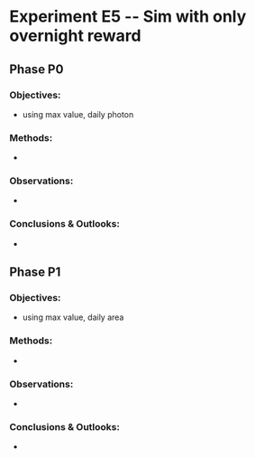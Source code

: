 #  Experiment E5 -- Sim with only overnight reward
##  Phase P0
### Objectives: 
- using max value, daily photon
### Methods: 
- 
### Observations: 
-
### Conclusions & Outlooks: 
- 


##  Phase P1
### Objectives: 
- using max value, daily area
### Methods: 
- 
### Observations: 
-
### Conclusions & Outlooks: 
- 
